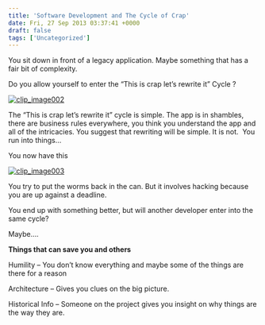 ```yaml
---
title: 'Software Development and The Cycle of Crap'
date: Fri, 27 Sep 2013 03:37:41 +0000
draft: false
tags: ['Uncategorized']
---
```


You sit down in front of a legacy application. Maybe something that has a fair bit of complexity.

Do you allow yourself to enter the “This is crap let’s rewrite it” Cycle ?

[![clip_image002](http://jonsherndotcom.files.wordpress.com/2013/09/clip_image002_thumb.png "clip_image002")](http://jonsherndotcom.files.wordpress.com/2013/09/clip_image002.png)

The “This is crap let’s rewrite it” cycle is simple. The app is in shambles, there are business rules everywhere, you think you understand the app and all of the intricacies. You suggest that rewriting will be simple. It is not.  You run into things…

You now have this

[![clip_image003](http://jonsherndotcom.files.wordpress.com/2013/09/clip_image003_thumb.jpg "clip_image003")](http://jonsherndotcom.files.wordpress.com/2013/09/clip_image003.jpg)

You try to put the worms back in the can. But it involves hacking because you are up against a deadline.

You end up with something better, but will another developer enter into the same cycle?

Maybe….

**Things that can save you and others**

Humility – You don’t know everything and maybe some of the things are there for a reason

Architecture – Gives you clues on the big picture.

Historical Info – Someone on the project gives you insight on why things are the way they are.